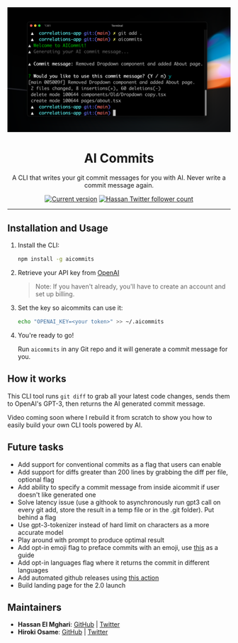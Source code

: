 <div align="center">
  <div>
    <img src=".github/screenshot.png" alt="AI Commits"/>
    <h1 align="center">AI Commits</h1>
  </div>
	<p>A CLI that writes your git commit messages for you with AI. Never write a commit message again.</p>
	<a href="https://www.npmjs.com/package/aicommits"><img src="https://img.shields.io/npm/v/aicommits" alt="Current version"></a>
  <a href="https://twitter.com/nutlope">
    <img src="https://img.shields.io/twitter/follow/nutlope?style=flat&label=nutlope&logo=twitter&color=0bf&logoColor=fff" alt="Hassan Twitter follower count" />
  </a>
</div>

---

## Installation and Usage

1. Install the CLI:

   ```sh
   npm install -g aicommits
   ```

2. Retrieve your API key from [OpenAI](https://platform.openai.com/account/api-keys)

   > Note: If you haven't already, you'll have to create an account and set up billing.

3. Set the key so aicommits can use it:

   ```sh
   echo "OPENAI_KEY=<your token>" >> ~/.aicommits
   ```

4. You're ready to go!

   Run `aicommits` in any Git repo and it will generate a commit message for you.

## How it works

This CLI tool runs `git diff` to grab all your latest code changes, sends them to OpenAI's GPT-3, then returns the AI generated commit message.

Video coming soon where I rebuild it from scratch to show you how to easily build your own CLI tools powered by AI.

## Future tasks

- Add support for conventional commits as a flag that users can enable
- Add support for diffs greater than 200 lines by grabbing the diff per file, optional flag
- Add ability to specify a commit message from inside aicommit if user doesn't like generated one
- Solve latency issue (use a githook to asynchronously run gpt3 call on every git add, store the result in a temp file or in the .git folder). Put behind a flag
- Use gpt-3-tokenizer instead of hard limit on characters as a more accurate model
- Play around with prompt to produce optimal result
- Add opt-in emoji flag to preface commits with an emoji, use [this](https://gitmoji.dev) as a guide
- Add opt-in languages flag where it returns the commit in different languages
- Add automated github releases using [this action](https://github.com/manovotny/github-releases-for-automated-package-publishing-action)
- Build landing page for the 2.0 launch

## Maintainers

- **Hassan El Mghari**: [GitHub](https://github.com/Nutlope) | [Twitter](https://twitter.com/nutlope)
- **Hiroki Osame**: [GitHub](https://github.com/privatenumber) | [Twitter](https://twitter.com/privatenumbr)
